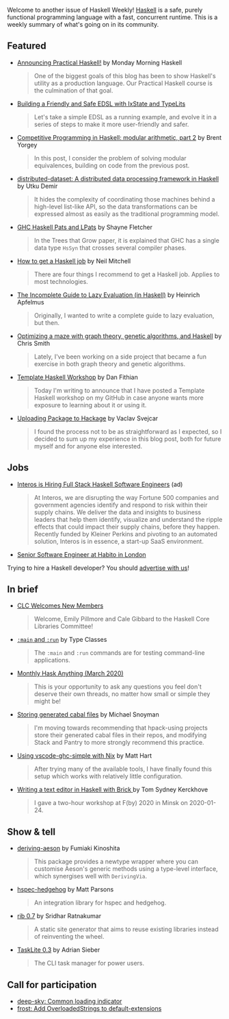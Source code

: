 Welcome to another issue of Haskell Weekly!
[Haskell](https://www.haskell.org) is a safe, purely functional programming language with a fast, concurrent runtime.
This is a weekly summary of what's going on in its community.

## Featured

- [Announcing Practical Haskell!](https://mmhaskell.com/blog/2020/3/2/announcing-practical-haskell) by Monday Morning Haskell
  > One of the biggest goals of this blog has been to show Haskell's utility as a production language. Our Practical Haskell course is the culmination of that goal.

- [Building a Friendly and Safe EDSL with IxState and TypeLits](https://free.cofree.io/2020/02/29/dsl/)
  > Let's take a simple EDSL as a running example, and evolve it in a series of steps to make it more user-friendly and safer.

- [Competitive Programming in Haskell: modular arithmetic, part 2](https://byorgey.wordpress.com/2020/03/03/competitive-programming-in-haskell-modular-arithmetic-part-2/) by Brent Yorgey
  > In this post, I consider the problem of solving modular equivalences, building on code from the previous post.

- [distributed-dataset: A distributed data processing framework in Haskell](https://utdemir.com/posts/ann-distributed-dataset.html) by Utku Demir
  > It hides the complexity of coordinating those machines behind a high-level list-like API, so the data transformations can be expressed almost as easily as the traditional programming model.

- [GHC Haskell Pats and LPats](https://blog.shaynefletcher.org/2020/03/ghc-haskell-pats-and-lpats.html) by Shayne Fletcher
  > In the Trees that Grow paper, it is explained that GHC has a single data type `HsSyn` that crosses several compiler phases.

- [How to get a Haskell job](https://neilmitchell.blogspot.com/2020/03/how-to-get-haskell-job.html) by Neil Mitchell
  > There are four things I recommend to get a Haskell job. Applies to most technologies.

- [The Incomplete Guide to Lazy Evaluation (in Haskell)](https://apfelmus.nfshost.com/articles/lazy-eval.html) by Heinrich Apfelmus
  > Originally, I wanted to write a complete guide to lazy evaluation, but then.

- [Optimizing a maze with graph theory, genetic algorithms, and Haskell](https://medium.com/@cdsmithus/optimizing-a-maze-with-graph-theory-genetic-algorithms-and-haskell-e3702dd6439f) by Chris Smith
  > Lately, I've been working on a side project that became a fun exercise in both graph theory and genetic algorithms.

- [Template Haskell Workshop](https://dfithian.github.io/2020/02/29/template-haskell-workshop.html) by Dan Fithian
  > Today I'm writing to announce that I have posted a Template Haskell workshop on my GitHub in case anyone wants more exposure to learning about it or using it.

- [Uploading Package to Hackage](https://svejcar.dev/posts/2020/02/29/uploading-package-to-hackage/) by Vaclav Svejcar
  > I found the process not to be as straightforward as I expected, so I decided to sum up my experience in this blog post, both for future myself and for anyone else interested.

## Jobs

- [Interos is Hiring Full Stack Haskell Software Engineers](https://www.interos.ai/careers/#haskell-software-engineer-ii) (ad)
  > At Interos, we are disrupting the way Fortune 500 companies and government agencies identify and respond to risk within their supply chains. We deliver the data and insights to business leaders that help them identify, visualize and understand the ripple effects that could impact their supply chains, before they happen. Recently funded by Kleiner Perkins and pivoting to an automated solution, Interos is in essence, a start-up SaaS environment.

- [Senior Software Engineer at Habito in London](https://np.reddit.com/r/haskell/comments/fcautz/job_haskell_habito_london/)

Trying to hire a Haskell developer?
You should [advertise with us](https://haskellweekly.news/advertising.html)!

## In brief

- [CLC Welcomes New Members](https://np.reddit.com/r/haskell/comments/fb7zp3/ann_clc_welcomes_new_members/)
  > Welcome, Emily Pillmore and Cale Gibbard to the Haskell Core Libraries Committee!

- [`:main` and `:run`](https://typeclasses.com/ghci/main) by Type Classes
  > The `:main` and `:run` commands are for testing command-line applications.

- [Monthly Hask Anything (March 2020)](https://np.reddit.com/r/haskell/comments/fbfhum/monthly_hask_anything_march_2020/)
  > This is your opportunity to ask any questions you feel don't deserve their own threads, no matter how small or simple they might be!

- [Storing generated cabal files](https://tech.fpcomplete.com/blog/storing-generated-cabal-files) by Michael Snoyman
  > I'm moving towards recommending that hpack-using projects store their generated cabal files in their repos, and modifying Stack and Pantry to more strongly recommend this practice.

- [Using vscode-ghc-simple with Nix](https://mjhart.netlify.com/posts/2020-02-27-using-vscode-ghc-simple-with-nix.html) by Matt Hart
  > After trying many of the available tools, I have finally found this setup which works with relatively little configuration.

- [Writing a text editor in Haskell with Brick ](https://cs-syd.eu/posts/2020-02-27-talk-writing-a-text-editor-in-haskell-with-brick) by Tom Sydney Kerckhove
  > I gave a two-hour workshop at F(by) 2020 in Minsk on 2020-01-24.

## Show & tell

- [deriving-aeson](https://hackage.haskell.org/package/deriving-aeson-0.1.2) by Fumiaki Kinoshita
  > This package provides a newtype wrapper where you can customise Aeson's generic methods using a type-level interface, which synergises well with `DerivingVia`.

- [hspec-hedgehog](https://hackage.haskell.org/package/hspec-hedgehog-0.0.1.1) by Matt Parsons
  > An integration library for hspec and hedgehog.

- [rib 0.7](https://hackage.haskell.org/package/rib-0.7.0.0) by Sridhar Ratnakumar
  > A static site generator that aims to reuse existing libraries instead of reinventing the wheel.

- [TaskLite 0.3](https://github.com/ad-si/TaskLite/releases/tag/v0.3.0.0) by Adrian Sieber
  > The CLI task manager for power users.

## Call for participation

-   [deep-sky: Common loading indicator](https://github.com/tuturto/deep-sky/issues/17)
-   [frost: Add OverloadedStrings to default-extensions](https://github.com/frost-org/frost/issues/62)
